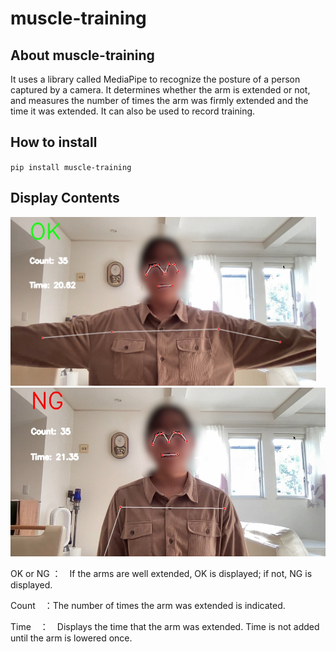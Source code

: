 # muscle-training

## About muscle-training
It uses a library called MediaPipe to recognize the posture of a person captured by a camera. It determines whether the arm is extended or not, and measures the number of times the arm was firmly extended and the time it was extended.
It can also be used to record training.


## How to install 

`pip install muscle-training`

## Display Contents
<img src='OK.JPG' height=270 wight=750>
<img src='NG.JPG' height=270 wight=750>

OK or NG ：　If the arms are well extended, OK is displayed; if not, NG is displayed.

Count　：The number of times the arm was extended is indicated.

Time　：　Displays the time that the arm was extended. Time is not added until the arm is lowered once.
